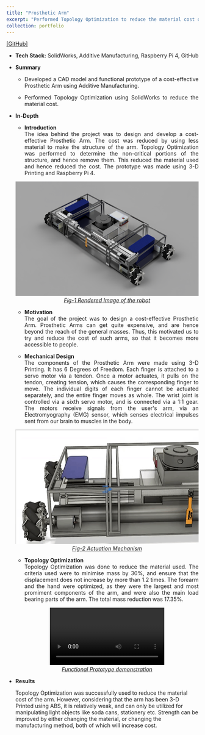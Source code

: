 ```yaml
---
title: "Prosthetic Arm"
excerpt: "Performed Topology Optimization to reduce the material cost of a Prosthetic Arm. <br/><img src='/images/ProstheticArm.png' onmouseover="this.src='/images/ProstheticArm_Topo.png'" onmouseout="this.src='/images/ProstheticArm.png'">"
collection: portfolio
---
```


[[GitHub]](https://github.com/SahilTChaudhary/Prosthetic-Arm.git)

* <b>Tech Stack:</b> SolidWorks, Additive Manufacturing, Raspberry Pi 4, GitHub
* <b> Summary </b>
    -  <p style="text-align: justify;">Developed a CAD model and functional prototype of a cost-effective Prosthetic Arm using Additive Manufacturing.</p>
    -  <p style="text-align: justify;">Performed Topology Optimization using SolidWorks to reduce the material cost.</p>

* <b>In-Depth</b>
    *  <p style="text-align: justify;"><b>Introduction</b><br>The idea behind the project was to design and develop a cost-effective Prosthetic Arm. The cost was reduced by using less material to make the structure of the arm. Topology Optimization was performed to determine the non-critical portions of the structure, and hence remove them. This reduced the material used and hence reduced the cost. The prototype was made using 3-D Printing and Raspberry Pi 4.</p>

    <div style="text-align:center">
    <img src="/images/resizeableRobotRender.png" alt="Robot_Render" style="width:600px;height:300px;">
    </div>
    <figcaption style="text-align: center;"><u><em>Fig-1 Rendered Image of the robot</em></u></figcaption>
  
    * <p style="text-align: justify;"><b>Motivation</b><br>The goal of the project was to design a cost-effective Prosthetic Arm. Prosthetic Arms can get quite expensive, and are hence beyond the reach of the general masses. Thus, this motivated us to try and reduce the cost of such arms, so that it becomes more accessible to people.</p>
    
       
    * <p style="text-align: justify;"><b>Mechanical Design</b><br>The components of the Prosthetic Arm were made using 3-D Printing. It has 6 Degrees of Freedom. Each finger is attached to a servo motor via a tendon. Once a motor actuates, it pulls on the tendon, creating tension, which causes the corresponding finger to move. The individual digits of each finger cannot be actuated separately, and the entire finger moves as whole. The wrist joint is controlled via a sixth servo motor, and is connected via a 1:1 gear. The motors receive signals from the user's arm, via an Electromyography (EMG) sensor, which senses electrical impulses sent from our brain to muscles in the body.</p>

    <div style="text-align:center">
    <img src="/images/resizeableRobot_Mechanism.gif" alt="Actuation_Mechanism" style="width:550px;height:300px;">
    </div>
    <figcaption style="text-align: center;"><u><em>Fig-2 Actuation Mechanism</em></u></figcaption>

    * <p style="text-align: justify;"><b>Topology Optimization</b><br>Topology Optimization was done to reduce the material used. The criteria used were to minimise mass by 30%, and ensure that the displacement does not increase by more than 1.2 times. The forearm and the hand were optimized, as they were the largest and most promiment components of the arm, and were also the main load bearing parts of the arm. The total mass reduction was 17.35%.</p>

    <div style="text-align:center">
    <video src="/images/resizeableRobot_working_model.mp4" controls="controls" style="max-width: 750px;"></video>
    </div>
    <figcaption style="text-align: center;"><u><em>Functional Prototype demonstration</em></u></figcaption>

* <b>Results</b>
    <p>Topology Optimization was successfully used to reduce the material cost of the arm. However, considering that the arm has been 3-D Printed using ABS, it is relatively weak, and can only be utilized for manipulating light objects like soda cans, stationery etc. Strength can be improved by either changing the material, or changing the manufacturing method, both of which will increase cost.</p>
